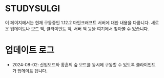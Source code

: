 # STUDYSULGI
이 페이지에서는 현재 구동중인 1.12.2 마인크래프트 서버에 대한 내용을 다룹니다.
새로운 업데이트나 모드 팩, 클라이언트 팩, 서버 팩 등을 여기에서 찾아볼 수 있습니다.

# 업데이트 로그
- 2024-08-02: 산업모드와 황혼의 숲 모드를 동시에 구동할 수 있도록 클라이언트가 업데이트 됩니다.
